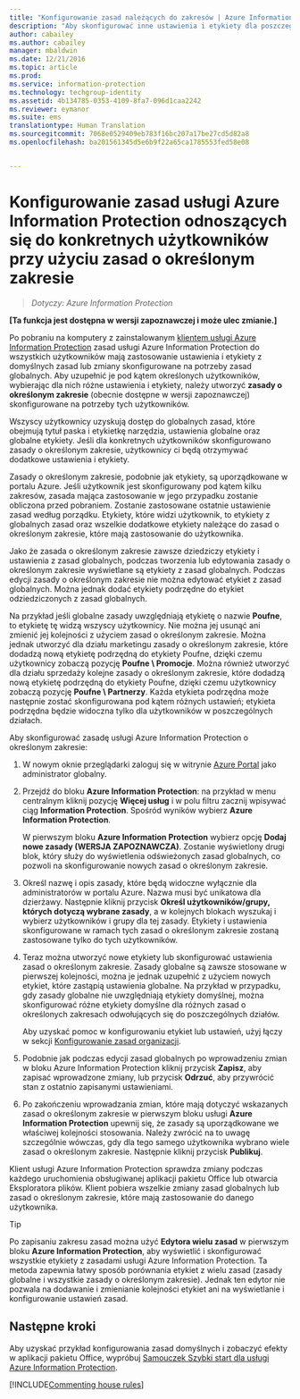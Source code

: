 ```yaml
---
title: "Konfigurowanie zasad należących do zakresów | Azure Information Protection"
description: "Aby skonfigurować inne ustawienia i etykiety dla poszczególnych użytkowników, należy skonfigurować dla usługi Azure Information Protection zasady należące do zakresów."
author: cabailey
ms.author: cabailey
manager: mbaldwin
ms.date: 12/21/2016
ms.topic: article
ms.prod: 
ms.service: information-protection
ms.technology: techgroup-identity
ms.assetid: 4b134785-0353-4109-8fa7-096d1caa2242
ms.reviewer: eymanor
ms.suite: ems
translationtype: Human Translation
ms.sourcegitcommit: 7068e0529409eb783f16bc207a17be27cd5d82a8
ms.openlocfilehash: ba201561345d5e6b9f22a65ca1785553fed58e08


---
```


# <a name="how-to-configure-the-azure-information-protection-policy-for-specific-users-by-using-scoped-policies"></a>Konfigurowanie zasad usługi Azure Information Protection odnoszących się do konkretnych użytkowników przy użyciu zasad o określonym zakresie

>*Dotyczy: Azure Information Protection*

**[Ta funkcja jest dostępna w wersji zapoznawczej i może ulec zmianie.]**

Po pobraniu na komputery z zainstalowanym [klientem usługi Azure Information Protection](https://www.microsoft.com/en-us/download/details.aspx?id=53018) zasad usługi Azure Information Protection do wszystkich użytkowników mają zastosowanie ustawienia i etykiety z domyślnych zasad lub zmiany skonfigurowane na potrzeby zasad globalnych. Aby uzupełnić je pod kątem określonych użytkowników, wybierając dla nich różne ustawienia i etykiety, należy utworzyć **zasady o określonym zakresie** (obecnie dostępne w wersji zapoznawczej) skonfigurowane na potrzeby tych użytkowników.

Wszyscy użytkownicy uzyskują dostęp do globalnych zasad, które obejmują tytuł paska i etykietkę narzędzia, ustawienia globalne oraz globalne etykiety. Jeśli dla konkretnych użytkowników skonfigurowano zasady o określonym zakresie, użytkownicy ci będą otrzymywać dodatkowe ustawienia i etykiety. 

Zasady o określonym zakresie, podobnie jak etykiety, są uporządkowane w portalu Azure. Jeśli użytkownik jest skonfigurowany pod kątem kilku zakresów, zasada mająca zastosowanie w jego przypadku zostanie obliczona przed pobraniem. Zostanie zastosowane ostatnie ustawienie zasad według porządku. Etykiety, które widzi użytkownik, to etykiety z globalnych zasad oraz wszelkie dodatkowe etykiety należące do zasad o określonym zakresie, które mają zastosowanie do użytkownika. 

Jako że zasada o określonym zakresie zawsze dziedziczy etykiety i ustawienia z zasad globalnych, podczas tworzenia lub edytowania zasady o określonym zakresie wyświetlane są etykiety z zasad globalnych. Podczas edycji zasady o określonym zakresie nie można edytować etykiet z zasad globalnych. Można jednak dodać etykiety podrzędne do etykiet odziedziczonych z zasad globalnych.

Na przykład jeśli globalne zasady uwzględniają etykietę o nazwie **Poufne**, to etykietę tę widzą wszyscy użytkownicy. Nie można jej usunąć ani zmienić jej kolejności z użyciem zasad o określonym zakresie. Można jednak utworzyć dla działu marketingu zasady o określonym zakresie, które dodadzą nową etykietę podrzędną do etykiety Poufne, dzięki czemu użytkownicy zobaczą pozycję **Poufne \ Promocje**. Można również utworzyć dla działu sprzedaży kolejne zasady o określonym zakresie, które dodadzą nową etykietę podrzędną do etykiety Poufne, dzięki czemu użytkownicy zobaczą pozycję **Poufne \ Partnerzy**. Każda etykieta podrzędna może następnie zostać skonfigurowana pod kątem różnych ustawień; etykieta podrzędna będzie widoczna tylko dla użytkowników w poszczególnych działach.


Aby skonfigurować zasadę usługi Azure Information Protection o określonym zakresie:

1. W nowym oknie przeglądarki zaloguj się w witrynie [Azure Portal](https://portal.azure.com) jako administrator globalny.

2. Przejdź do bloku **Azure Information Protection**: na przykład w menu centralnym kliknij pozycję **Więcej usług** i w polu filtru zacznij wpisywać ciąg **Information Protection**. Spośród wyników wybierz **Azure Information Protection**. 

    W pierwszym bloku **Azure Information Protection** wybierz opcję **Dodaj nowe zasady (WERSJA ZAPOZNAWCZA)**. Zostanie wyświetlony drugi blok, który służy do wyświetlenia odświeżonych zasad globalnych, co pozwoli na skonfigurowanie nowych zasad o określonym zakresie.

3. Określ nazwę i opis zasady, które będą widoczne wyłącznie dla administratorów w portalu Azure. Nazwa musi być unikatowa dla dzierżawy. Następnie kliknij przycisk **Określ użytkowników/grupy, których dotyczą wybrane zasady**, a w kolejnych blokach wyszukaj i wybierz użytkowników i grupy dla tej zasady. Etykiety i ustawienia skonfigurowane w ramach tych zasad o określonym zakresie zostaną zastosowane tylko do tych użytkowników. 

4. Teraz można utworzyć nowe etykiety lub skonfigurować ustawienia zasad o określonym zakresie. Zasady globalne są zawsze stosowane w pierwszej kolejności, można je jednak uzupełnić z użyciem nowych etykiet, które zastąpią ustawienia globalne. Na przykład w przypadku, gdy zasady globalne nie uwzględniają etykiety domyślnej, można skonfigurować różne etykiety domyślne dla różnych zasad o określonych zakresach odwołujących się do poszczególnych działów.

    Aby uzyskać pomoc w konfigurowaniu etykiet lub ustawień, użyj łączy w sekcji [Konfigurowanie zasad organizacji](configure-policy.md#configuring-your-organizations-policy).

5. Podobnie jak podczas edycji zasad globalnych po wprowadzeniu zmian w bloku Azure Information Protection kliknij przycisk **Zapisz**, aby zapisać wprowadzone zmiany, lub przycisk **Odrzuć**, aby przywrócić stan z ostatnio zapisanymi ustawieniami. 

6. Po zakończeniu wprowadzania zmian, które mają dotyczyć wskazanych zasad o określonym zakresie w pierwszym bloku usługi **Azure Information Protection** upewnij się, że zasady są uporządkowane we właściwej kolejności stosowania. Należy zwrócić na to uwagę szczególnie wówczas, gdy dla tego samego użytkownika wybrano wiele zasad o określonym zakresie. Następnie kliknij przycisk **Publikuj**. 

Klient usługi Azure Information Protection sprawdza zmiany podczas każdego uruchomienia obsługiwanej aplikacji pakietu Office lub otwarcia Eksploratora plików. Klient pobiera wszelkie zmiany zasad globalnych lub zasad o określonym zakresie, które mają zastosowanie do danego użytkownika.

> [!TIP]
> Po zapisaniu zakresu zasad można użyć **Edytora wielu zasad** w pierwszym bloku **Azure Information Protection**, aby wyświetlić i skonfigurować wszystkie etykiety z zasadami usługi Azure Information Protection. Ta metoda zapewnia łatwy sposób porównania etykiet z wielu zasad (zasady globalne i wszystkie zasady o określonym zakresie). Jednak ten edytor nie pozwala na dodawanie i zmienianie kolejności etykiet ani na wyświetlanie i konfigurowanie ustawień zasad.

## <a name="next-steps"></a>Następne kroki

Aby uzyskać przykład konfigurowania zasad domyślnych i zobaczyć efekty w aplikacji pakietu Office, wypróbuj [Samouczek Szybki start dla usługi Azure Information Protection](../get-started/infoprotect-quick-start-tutorial.md).

[!INCLUDE[Commenting house rules](../includes/houserules.md)]



<!--HONumber=Jan17_HO4-->


